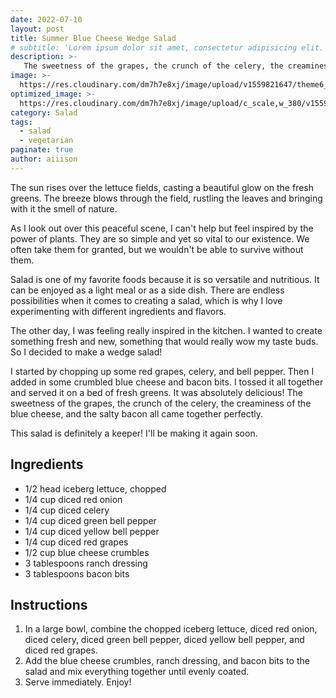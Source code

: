 ```yaml
---
date: 2022-07-10
layout: post
title: Summer Blue Cheese Wedge Salad
# subtitle: 'Lorem ipsum dolor sit amet, consectetur adipisicing elit.'
description: >-
   The sweetness of the grapes, the crunch of the celery, the creaminess of the blue cheese, and the salty bacon all come together perfectly.
image: >-
  https://res.cloudinary.com/dm7h7e8xj/image/upload/v1559821647/theme6_qeeojf.jpg
optimized_image: >-
  https://res.cloudinary.com/dm7h7e8xj/image/upload/c_scale,w_380/v1559821647/theme6_qeeojf.jpg
category: Salad
tags:
  - salad
  - vegetarian
paginate: true
author: aiiison
---
```


The sun rises over the lettuce fields, casting a beautiful glow on the fresh greens. The breeze blows through the field, rustling the leaves and bringing with it the smell of nature.

As I look out over this peaceful scene, I can't help but feel inspired by the power of plants. They are so simple and yet so vital to our existence. We often take them for granted, but we wouldn't be able to survive without them.

Salad is one of my favorite foods because it is so versatile and nutritious. It can be enjoyed as a light meal or as a side dish. There are endless possibilities when it comes to creating a salad, which is why I love experimenting with different ingredients and flavors.

The other day, I was feeling really inspired in the kitchen. I wanted to create something fresh and new, something that would really wow my taste buds. So I decided to make a wedge salad!

I started by chopping up some red grapes, celery, and bell pepper. Then I added in some crumbled blue cheese and bacon bits. I tossed it all together and served it on a bed of fresh greens. It was absolutely delicious! The sweetness of the grapes, the crunch of the celery, the creaminess of the blue cheese, and the salty bacon all came together perfectly.

This salad is definitely a keeper! I'll be making it again soon.

## Ingredients
- 1/2 head iceberg lettuce, chopped
- 1/4 cup diced red onion
- 1/4 cup diced celery
- 1/4 cup diced green bell pepper
- 1/4 cup diced yellow bell pepper
- 1/4 cup diced red grapes
- 1/2 cup blue cheese crumbles
- 3 tablespoons ranch dressing
- 3 tablespoons bacon bits

## Instructions
1. In a large bowl, combine the chopped iceberg lettuce, diced red onion, diced celery, diced green bell pepper, diced yellow bell pepper, and diced red grapes. 
2. Add the blue cheese crumbles, ranch dressing, and bacon bits to the salad and mix everything together until evenly coated. 
3. Serve immediately. Enjoy!
